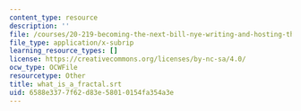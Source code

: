```yaml
---
content_type: resource
description: ''
file: /courses/20-219-becoming-the-next-bill-nye-writing-and-hosting-the-educational-show-january-iap-2015/6588e3377f62d83e58010154fa354a3e_what_is_a_fractal.srt
file_type: application/x-subrip
learning_resource_types: []
license: https://creativecommons.org/licenses/by-nc-sa/4.0/
ocw_type: OCWFile
resourcetype: Other
title: what_is_a_fractal.srt
uid: 6588e337-7f62-d83e-5801-0154fa354a3e
---
```

